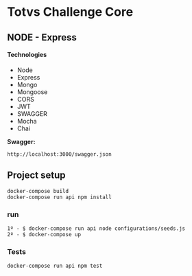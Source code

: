 # Totvs Challenge Core

## NODE - Express
#### Technologies

 - Node
 - Express
 - Mongo
 - Mongoose
 - CORS
 - JWT
 - SWAGGER
 - Mocha
 - Chai

**Swagger:**
```
http://localhost:3000/swagger.json
```

## Project setup
```
docker-compose build
docker-compose run api npm install
```

### run
```
1º - $ docker-compose run api node configurations/seeds.js
2º - $ docker-compose up
```

### Tests
```
docker-compose run api npm test
```
